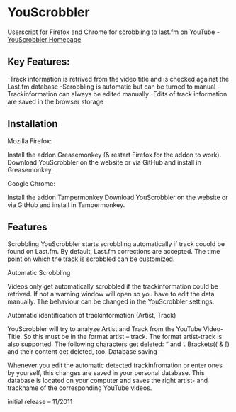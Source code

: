 # YouScrobbler
Userscript for Firefox and Chrome for scrobbling to last.fm on YouTube - <a href="http://www.lukash.de/youscrobbler">YouScrobbler Homepage</a>


<h2>Key Features:</h2>

   -Track information is retrived from the video title and is checked against the Last.fm database
   -Scrobbling is automatic but can be turned to manual
   -Trackinformation can always be edited manually 
   -Edits of track information are saved in the browser storage

<h2>Installation</h2>
Mozilla Firefox:

   Install the addon Greasemonkey (& restart Firefox for the addon to work).
   Download YouScrobbler on the website or via GitHub and install in Greasemonkey.
    

Google Chrome:

  Install the addon Tampermonkey
  Download YouScrobbler on the website or via GitHub and install in Tampermonkey.

<h2>Features</h2>
Scrobbling
YouScrobbler starts scrobbling automatically if track couold be found on Last.fm. By default, Last.fm corrections are accepted. The time point on which the track is scrobbled can be customized.

Automatic Scrobbling

Videos only get automatically scrobbled if the trackinformation could be retrived.
If not a warning window will open so you have to edit the data manually. The behaviour can be changed in the YouScrobbler settings.

Automatic identification of trackinformation (Artist, Track)

YouScrobbler will try to analyze Artist and Track from the YouTube Video-Title.
So this must be in the format artist – track. The format artist-track is also supported.
The following characters get deleted: “ and ‘. Brackets(( & [) and their content get deleted, too.
Database saving

Whenever you edit the automatic detected trackinfromation or enter ones by yourself, this changes are saved in your personal database. This database is located on your computer and saves the right artist- and trackname of the corresponding YouTube videos.




initial release – 11/2011
